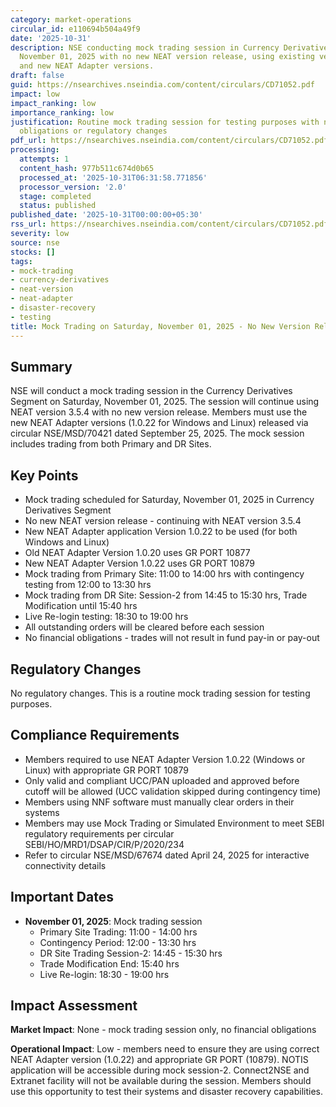 ```yaml
---
category: market-operations
circular_id: e110694b504a49f9
date: '2025-10-31'
description: NSE conducting mock trading session in Currency Derivatives Segment on
  November 01, 2025 with no new NEAT version release, using existing version 3.5.4
  and new NEAT Adapter versions.
draft: false
guid: https://nsearchives.nseindia.com/content/circulars/CD71052.pdf
impact: low
impact_ranking: low
importance_ranking: low
justification: Routine mock trading session for testing purposes with no financial
  obligations or regulatory changes
pdf_url: https://nsearchives.nseindia.com/content/circulars/CD71052.pdf
processing:
  attempts: 1
  content_hash: 977b511c674d0b65
  processed_at: '2025-10-31T06:31:58.771856'
  processor_version: '2.0'
  stage: completed
  status: published
published_date: '2025-10-31T00:00:00+05:30'
rss_url: https://nsearchives.nseindia.com/content/circulars/CD71052.pdf
severity: low
source: nse
stocks: []
tags:
- mock-trading
- currency-derivatives
- neat-version
- neat-adapter
- disaster-recovery
- testing
title: Mock Trading on Saturday, November 01, 2025 - No New Version Release
---
```


## Summary

NSE will conduct a mock trading session in the Currency Derivatives Segment on Saturday, November 01, 2025. The session will continue using NEAT version 3.5.4 with no new version release. Members must use the new NEAT Adapter versions (1.0.22 for Windows and Linux) released via circular NSE/MSD/70421 dated September 25, 2025. The mock session includes trading from both Primary and DR Sites.

## Key Points

- Mock trading scheduled for Saturday, November 01, 2025 in Currency Derivatives Segment
- No new NEAT version release - continuing with NEAT version 3.5.4
- New NEAT Adapter application Version 1.0.22 to be used (for both Windows and Linux)
- Old NEAT Adapter Version 1.0.20 uses GR PORT 10877
- New NEAT Adapter Version 1.0.22 uses GR PORT 10879
- Mock trading from Primary Site: 11:00 to 14:00 hrs with contingency testing from 12:00 to 13:30 hrs
- Mock trading from DR Site: Session-2 from 14:45 to 15:30 hrs, Trade Modification until 15:40 hrs
- Live Re-login testing: 18:30 to 19:00 hrs
- All outstanding orders will be cleared before each session
- No financial obligations - trades will not result in fund pay-in or pay-out

## Regulatory Changes

No regulatory changes. This is a routine mock trading session for testing purposes.

## Compliance Requirements

- Members required to use NEAT Adapter Version 1.0.22 (Windows or Linux) with appropriate GR PORT 10879
- Only valid and compliant UCC/PAN uploaded and approved before cutoff will be allowed (UCC validation skipped during contingency time)
- Members using NNF software must manually clear orders in their systems
- Members may use Mock Trading or Simulated Environment to meet SEBI regulatory requirements per circular SEBI/HO/MRD1/DSAP/CIR/P/2020/234
- Refer to circular NSE/MSD/67674 dated April 24, 2025 for interactive connectivity details

## Important Dates

- **November 01, 2025**: Mock trading session
  - Primary Site Trading: 11:00 - 14:00 hrs
  - Contingency Period: 12:00 - 13:30 hrs
  - DR Site Trading Session-2: 14:45 - 15:30 hrs
  - Trade Modification End: 15:40 hrs
  - Live Re-login: 18:30 - 19:00 hrs

## Impact Assessment

**Market Impact**: None - mock trading session only, no financial obligations

**Operational Impact**: Low - members need to ensure they are using correct NEAT Adapter version (1.0.22) and appropriate GR PORT (10879). NOTIS application will be accessible during mock session-2. Connect2NSE and Extranet facility will not be available during the session. Members should use this opportunity to test their systems and disaster recovery capabilities.